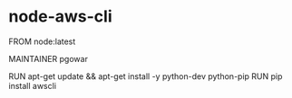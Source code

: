 # node-aws-cli

FROM node:latest

MAINTAINER pgowar

RUN apt-get update && apt-get install -y python-dev python-pip
RUN pip install awscli
